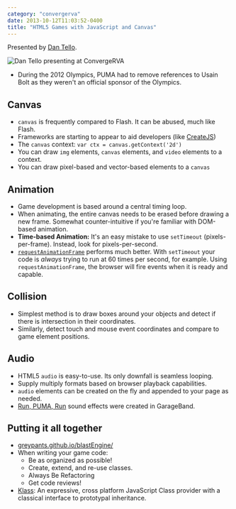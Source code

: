 ```yaml
---
category: "convergerva"
date: 2013-10-12T11:03:52-0400
title: "HTML5 Games with JavaScript and Canvas"
---
```


Presented by [Dan Tello](http://viget.com/about/team/dtello).

![Dan Tello presenting at ConvergeRVA](http://distilleryimage5.ak.instagram.com/233e79b2335011e38c1322000a1fb036_8.jpg)

- During the 2012 Olympics, PUMA had to remove references to Usain Bolt as they weren't an official sponsor of the Olympics.


## Canvas

- `canvas` is frequently compared to Flash. It can be abused, much like Flash.
- Frameworks are starting to appear to aid developers (like [CreateJS](http://www.createjs.com/))
- The `canvas` context: `var ctx = canvas.getContext('2d')`
- You can draw `img` elements, `canvas` elements, and `video` elements to a context.
- You can draw pixel-based and vector-based elements to a `canvas`


## Animation

- Game development is based around a central timing loop.
- When animating, the entire canvas needs to be erased before drawing a new frame. Somewhat counter-intuitive if you're familiar with DOM-based animation.
- **Time-based Animation:** It's an easy mistake to use `setTimeout` (pixels-per-frame). Instead, look for pixels-per-second.
- [`requestAnimationFrame`](https://developer.mozilla.org/en-US/docs/Web/API/window.requestAnimationFrame) performs much better. With `setTimeout` your code is _always_ trying to run at 60 times per second, for example. Using `requestAnimationFrame`, the browser will fire events when it is ready and capable.


## Collision

- Simplest method is to draw boxes around your objects and detect if there is intersection in their coordinates.
- Similarly, detect touch and mouse event coordinates and compare to game element positions.


## Audio

- HTML5 `audio` is easy-to-use. Its only downfall is seamless looping.
- Supply multiply formats based on browser playback capabilities.
- `audio` elements can be created on the fly and appended to your page as needed.
- [Run, PUMA, Run](http://www.puma.com/runpumarun) sound effects were created in GarageBand.


## Putting it all together

- [greypants.github.io/blastEngine/](http://greypants.github.io/blastEngine/)
- When writing your game code:
	- Be as organized as possible!
	- Create, extend, and re-use classes.
	- Always Be Refactoring
	- Get code reviews!
- [Klass](https://github.com/ded/klass): An expressive, cross platform JavaScript Class provider with a classical interface to prototypal inheritance.
